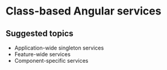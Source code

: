 # Class-based Angular services

## Suggested topics
- Application-wide singleton services
- Feature-wide services
- Component-specific services
